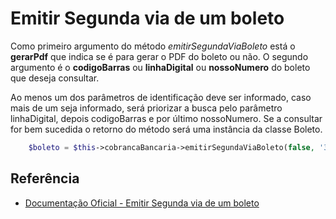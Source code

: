 # Emitir Segunda via de um boleto

Como primeiro argumento do método <i>emitirSegundaViaBoleto</i> está o <b>gerarPdf</b> que indica se é para gerar o PDF do boleto ou não. O segundo argumento é o <b>codigoBarras</b> ou <b>linhaDigital</b> ou <b>nossoNumero</b> do boleto que deseja consultar.

Ao menos um dos parâmetros de identificação deve ser informado, caso mais de um seja informado, será priorizar a busca pelo parâmetro linhaDigital, depois codigoBarras e por último nossoNumero. Se a consultar for bem sucedida o retorno do método será uma instância da classe Boleto.


```php
    $boleto = $this->cobrancaBancaria->emitirSegundaViaBoleto(false, '34191090022001300000000000000000000000000000');
```

## Referência

- [Documentação Oficial - Emitir Segunda via de um boleto](https://documenter.getpostman.com/view/20565799/Uzs6yNhe#f1bed281-b919-4535-99ed-9d3e08283b70)